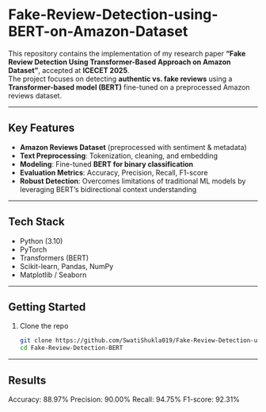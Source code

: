# Fake-Review-Detection-using-BERT-on-Amazon-Dataset  

This repository contains the implementation of my research paper **“Fake Review Detection Using Transformer-Based Approach on Amazon Dataset”**, accepted at **ICECET 2025**.  
The project focuses on detecting **authentic vs. fake reviews** using a **Transformer-based model (BERT)** fine-tuned on a preprocessed Amazon reviews dataset.  

---

##  Key Features  
- **Amazon Reviews Dataset** (preprocessed with sentiment & metadata)  
- **Text Preprocessing**: Tokenization, cleaning, and embedding  
- **Modeling**: Fine-tuned **BERT for binary classification**  
- **Evaluation Metrics**: Accuracy, Precision, Recall, F1-score  
- **Robust Detection**: Overcomes limitations of traditional ML models by leveraging BERT’s bidirectional context understanding  

---

## Tech Stack  
- Python (3.10)  
- PyTorch  
- Transformers (BERT)  
- Scikit-learn, Pandas, NumPy  
- Matplotlib / Seaborn  

---

##  Getting Started  

1. Clone the repo  
   ```bash
   git clone https://github.com/SwatiShukla019/Fake-Review-Detection-using-BERT-on-Amazon-Dataset.git
   cd Fake-Review-Detection-BERT

---

## Results

Accuracy: 88.97%
Precision: 90.00%
Recall: 94.75%
F1-score: 92.31%
